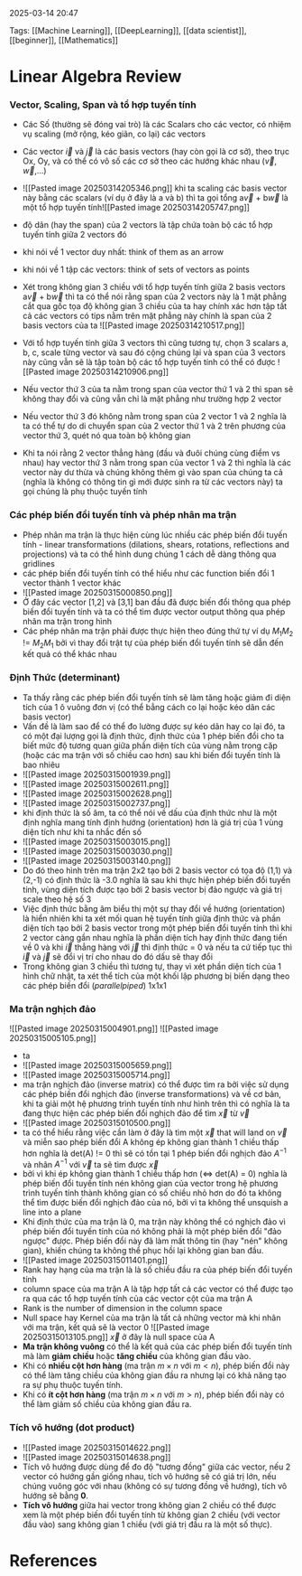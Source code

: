 2025-03-14 20:47


Tags: [[Machine Learning]], [[DeepLearning]], [[data scientist]], [[beginner]], [[Mathematics]]

# Linear Algebra Review

### Vector, Scaling, Span và tổ hợp tuyến tính

- Các Số (thường sẽ đóng vai trò) là các Scalars cho các vector, có nhiệm vụ scaling (mở rộng, kéo giãn, co lại) các vectors
- Các vector $\vec{i}$ và $\vec{j}$ là các basis vectors (hay còn gọi là cơ sở), theo trục Ox, Oy, và có thể có vô số các cơ sở theo các hướng khác nhau ($\vec{v}$, $\vec{w}$,...)
- ![[Pasted image 20250314205346.png]]
khi ta scaling các basis vector này bằng các scalars (ví dụ ở đây là a và b) thì ta gọi tổng a$\vec{v}$ + b$\vec{w}$ là một tổ hợp tuyến tính![[Pasted image 20250314205747.png]]

- độ dãn (hay the span) của 2 vectors là tập chứa toàn bộ các tổ hợp tuyến tính giữa 2 vectors đó
- khi nói về 1 vector duy nhất: think of them as an arrow
- khi nói về 1 tập các vectors: think of sets of vectors as points 
- Xét trong không gian 3 chiều với tổ hợp tuyến tính giữa 2 basis vectors a$\vec{v}$ + b$\vec{w}$ thì ta có thể nói rằng span của 2 vectors này là 1 mặt phẳng cắt qua gốc tọa độ không gian 3 chiều của ta hay chính xác hơn tập tất cả các vectors có tips nằm trên mặt phẳng này chính là span của 2 basis vectors của ta 
![[Pasted image 20250314210517.png]]
- Với tổ hợp tuyến tính giữa 3 vectors thì cũng tương tự, chọn 3 scalars a, b, c, scale từng vector và sau đó cộng chúng lại và span của 3 vectors này cũng vẫn sẽ là tập toàn bộ các tổ hợp tuyến tính có thể có được
![[Pasted image 20250314210906.png]]
- Nếu vector thứ 3 của ta nằm trong span của vector thứ 1 và 2 thì span sẽ không thay đổi và cũng vẫn chỉ là mặt phẳng như trường hợp 2 vector 
- Nếu vector thứ 3 đó không nằm trong span của 2 vector 1 và 2 nghĩa là ta có thể tự do di chuyển span của 2 vector thứ 1 và 2 trên phương của vector thứ 3, quét nó qua toàn bộ không gian
- Khi ta nói rằng 2 vector thẳng hàng (đầu và đuôi chúng cùng điểm vs nhau) hay vector thứ 3 nằm trong span của vector 1 và 2 thì nghĩa là các vector này dư thừa và chúng không thêm gì vào span của chúng ta cả (nghĩa là không có thông tin gì mới được sinh ra từ các vectors này)  ta gọi chúng là phụ thuộc tuyến tính
### Các phép biến đổi tuyến tính và phép nhân ma trận
- Phép nhân ma trận là thực hiện cùng lúc nhiều các phép biến đổi tuyến tính - linear transformations (dilations, shears, rotations, reflections and projections) và ta có thể hình dung chúng 1 cách dễ dàng thông qua gridlines 
- các phép biến đổi tuyến tính có thể hiểu như các function biến đổi 1 vector thành 1 vector khác
- ![[Pasted image 20250315000850.png]]
- Ở đây các vector [1,2] và [3,1] ban đầu đã được biến đổi thông qua phép biến đổi tuyến tính và ta có thể tìm được vector output thông qua phép nhân ma trận trong hình
- Các phép nhân ma trận phải được thực hiện theo đúng thứ tự ví dụ $M_{1}M_{2}$ != $M_{2}M_{1}$ bởi vì thay đổi trật tự của phép biến đổi tuyến tính sẽ dẫn đến kết quả có thể khác nhau
### Định Thức (determinant)
- Ta thấy rằng các phép biến đổi tuyến tính sẽ làm tăng hoặc giảm đi diện tích của 1 ô vuông đơn vị (có thể bẳng cách co lại hoặc kéo dãn các basis vector)
- Vấn đề là làm sao để có thể đo lường được sự kéo dãn hay co lại đó, ta có một đại lượng gọi là định thức, định thức của 1 phép biến đổi cho ta biết mức độ tương quan giữa phần diện tích của vùng nằm trong cặp (hoặc các ma trận với số chiều cao hơn) sau khi biến đổi tuyến tính là bao nhiêu
- ![[Pasted image 20250315001939.png]]
- ![[Pasted image 20250315002611.png]]
- ![[Pasted image 20250315002628.png]]
- ![[Pasted image 20250315002737.png]]
- khi định thức là số âm, ta có thể nói về dấu của định thức như là một định nghĩa mang tính định hướng (orientation) hơn là giá trị của 1 vùng diện tích như khi ta nhắc đến số
- ![[Pasted image 20250315003015.png]]
- ![[Pasted image 20250315003030.png]]
- ![[Pasted image 20250315003140.png]]
- Do đó theo hình trên ma trận 2x2 tạo bởi 2 basis vector có tọa độ (1,1) và (2,-1) có định thức là -3.0 nghĩa là sau khi thực hiện phép biến đổi tuyến tính, vùng diện tích được tạo bởi 2 basis vector bị đảo ngược và giá trị scale theo hệ số 3
- Việc định thức bằng âm biểu thị một sự thay đổi về hướng (orientation) là hiển nhiên khi ta xét mối quan hệ tuyến tính giữa định thức và phần diện tích tạo bởi 2 basis vector trong một phép biến đổi tuyến tính thì khi 2 vector càng gần nhau nghĩa là phần diện tích hay định thức đang tiến về 0 và khi $\vec{i}$ thẳng hàng với $\vec{j}$ thì định thức = 0 và nếu ta cứ tiếp tục thì $\vec{i}$ và $\vec{j}$ sẽ đổi vị trí cho nhau do đó dấu sẽ thay đổi
- Trong không gian 3 chiều thì tương tự, thay vì xét phần diện tích của 1 hình chữ nhật, ta xét thể tích của một khối lập phương bị biến dạng theo các phép biến đổi (*parallelpiped*) 1x1x1
### Ma trận nghịch đảo
![[Pasted image 20250315004901.png]]
![[Pasted image 20250315005105.png]]
- ta
- ![[Pasted image 20250315005659.png]]
- ![[Pasted image 20250315005714.png]]
- ma trận nghịch đảo (inverse matrix) có thể được tìm ra bởi việc sử dụng các phép biến đổi nghịch đảo (inverse transformations) và về cơ bản, khi ta giải một hệ phương trình tuyến tính như hình trên thì có nghĩa là ta đang thực hiện các phép biến đổi nghịch đảo để tìm $\vec{x}$ từ $\vec{v}$
- ![[Pasted image 20250315010500.png]]
- ta có thể hiểu rằng việc cần làm ở đây là tìm một $\vec{x}$ that will land on $\vec{v}$ và miễn sao phép biến đổi A không ép không gian thành 1 chiều thấp hơn nghĩa là det(A) != 0 thì sẽ có tồn tại 1 phép biến đổi nghịch đảo $A^{-1}$ và nhân $A^{-1}$ với $\vec{v}$ ta sẽ tìm được $\vec{x}$ 
 - bởi vì khi ép không gian thành 1 chiều thấp hơn (<=> det(A) = 0) nghĩa là phép biến đổi tuyến tính nén không gian của vector trong hệ phương trình tuyến tính thành không gian có số chiều nhỏ hơn do đó ta không thể tìm được biến đổi nghịch đảo của nó, bởi vì ta không thể unsquish a line into a plane
 - Khi định thức của ma trận là 0, ma trận này không thể có nghịch đảo vì phép biến đổi tuyến tính của nó không phải là một phép biến đổi "đảo ngược" được. Phép biến đổi này đã làm mất thông tin (hay "nén" không gian), khiến chúng ta không thể phục hồi lại không gian ban đầu.
 - ![[Pasted image 20250315011401.png]]
 - Rank hay hạng của ma trận là là số chiều đầu ra của phép biến đổi tuyến tính
 - column space của ma trận A là tập hợp tất cả các vector có thể được tạo ra qua các tổ hợp tuyến tính của các vector cột của ma trận A
 - Rank is the number of dimension in the column space
 - Null space hay Kernel của ma trận là tất cả những vector mà khi nhân với ma trận, kết quả sẽ là vector 0
 ![[Pasted image 20250315013105.png]]
 $\vec{x}$ ở đây là null space của A
 - **Ma trận không vuông** có thể là kết quả của các phép biến đổi tuyến tính mà làm **giảm chiều** hoặc **tăng chiều** của không gian đầu vào.
- Khi có **nhiều cột hơn hàng** (ma trận $m \times n$ với $m<n$), phép biến đổi này có thể làm tăng chiều của không gian đầu ra nhưng lại có khả năng tạo ra sự phụ thuộc tuyến tính.
- Khi có **ít cột hơn hàng** (ma trận $m \times n$ với $m>n$), phép biến đổi này có thể làm giảm số chiều của không gian đầu ra.
### Tích vô hướng (dot product)
- ![[Pasted image 20250315014622.png]]
-  ![[Pasted image 20250315014638.png]]
- Tích vô hướng được dùng để đo độ "tương đồng" giữa các vector, nếu 2 vector có hướng gần giống nhau, tích vô hướng sẽ có giá trị lớn, nếu chúng vuông góc với nhau (không có sự tương đồng về hướng), tích vô hướng sẽ bằng **0**.
- **Tích vô hướng** giữa hai vector trong không gian 2 chiều có thể được xem là một phép biến đổi tuyến tính từ không gian 2 chiều (với vector đầu vào) sang không gian 1 chiều (với giá trị đầu ra là một số thực).
# References
